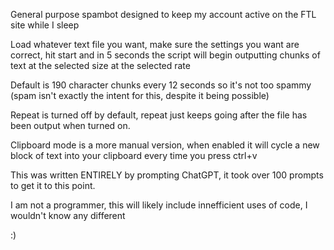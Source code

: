 General purpose spambot designed to keep my account active on the FTL site while I sleep

Load whatever text file you want, make sure the settings you want are correct, hit start and in 5 seconds the script will begin outputting chunks of text at the selected size at the selected rate

Default is 190 character chunks every 12 seconds so it's not too spammy (spam isn't exactly the intent for this, despite it being possible)

Repeat is turned off by default, repeat just keeps going after the file has been output when turned on.

Clipboard mode is a more manual version, when enabled it will cycle a new block of text into your clipboard every time you press ctrl+v

This was written ENTIRELY by prompting ChatGPT, it took over 100 prompts to get it to this point.

I am not a programmer, this will likely include innefficient uses of code, I wouldn't know any different

:)
